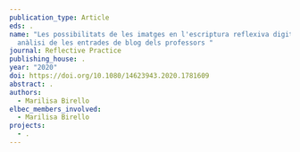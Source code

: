 ```yaml
---
publication_type: Article
eds: .
name: "Les possibilitats de les imatges en l'escriptura reflexiva digital: una
  anàlisi de les entrades de blog dels professors "
journal: Reflective Practice
publishing_house: .
year: "2020"
doi: https://doi.org/10.1080/14623943.2020.1781609
abstract: .
authors:
  - Marilisa Birello
elbec_members_involved:
  - Marilisa Birello
projects:
  - .
---
```

